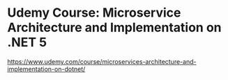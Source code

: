 # Udemy Course: Microservice Architecture and Implementation on .NET 5

https://www.udemy.com/course/microservices-architecture-and-implementation-on-dotnet/
